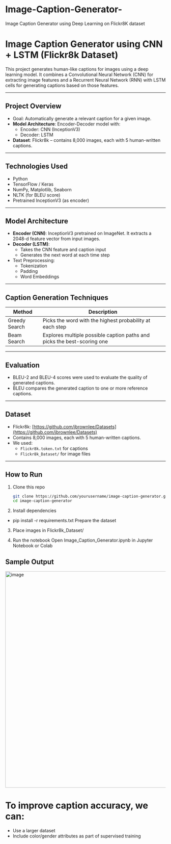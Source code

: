 # Image-Caption-Generator-
Image Caption Generator using Deep Learning on Flickr8K dataset
# Image Caption Generator using CNN + LSTM (Flickr8k Dataset)

This project generates human-like captions for images using a deep learning model. It combines a Convolutional Neural Network (CNN) for extracting image features and a Recurrent Neural Network (RNN) with LSTM cells for generating captions based on those features.

---

##  Project Overview

- Goal: Automatically generate a relevant caption for a given image.
- **Model Architecture**: Encoder-Decoder model with:
  - Encoder: CNN (InceptionV3)
  - Decoder: LSTM
- **Dataset**: Flickr8k – contains 8,000 images, each with 5 human-written captions.

---

##  Technologies Used

- Python 
- TensorFlow / Keras
- NumPy, Matplotlib, Seaborn
- NLTK (for BLEU score)
- Pretrained InceptionV3 (as encoder)

---

##  Model Architecture

- **Encoder (CNN)**: InceptionV3 pretrained on ImageNet. It extracts a 2048-d feature vector from input images.
- **Decoder (LSTM)**:
  - Takes the CNN feature and caption input
  - Generates the next word at each time step
- Text Preprocessing:
  - Tokenization
  - Padding
  - Word Embeddings

---

## Caption Generation Techniques

| Method        | Description |
|---------------|-------------|
| Greedy Search | Picks the word with the highest probability at each step |
| Beam Search   | Explores multiple possible caption paths and picks the best-scoring one |

---

## Evaluation

- BLEU-2 and BLEU-4 scores were used to evaluate the quality of generated captions.
- BLEU compares the generated caption to one or more reference captions.

---

##  Dataset

- Flickr8k: [https://github.com/jbrownlee/Datasets](https://github.com/jbrownlee/Datasets)
- Contains 8,000 images, each with 5 human-written captions.
- We used:
  - `Flickr8k.token.txt` for captions
  - `Flickr8k_Dataset/` for image files

---

##  How to Run

1. Clone this repo
   ```bash
   git clone https://github.com/yourusername/image-caption-generator.git
   cd image-caption-generator
2. Install dependencies
- pip install -r requirements.txt
  Prepare the dataset
3. Place images in Flickr8k_Dataset/

4. Run the notebook
  Open Image_Caption_Generator.ipynb in Jupyter Notebook or Colab

##  Sample Output
<img width="710" height="679" alt="image" src="https://github.com/user-attachments/assets/6d41dc81-b527-47fd-ad3d-275520bfc229" />

# To improve caption accuracy, we can:
- Use a larger dataset
- Include color/gender attributes as part of supervised training 
  



 
